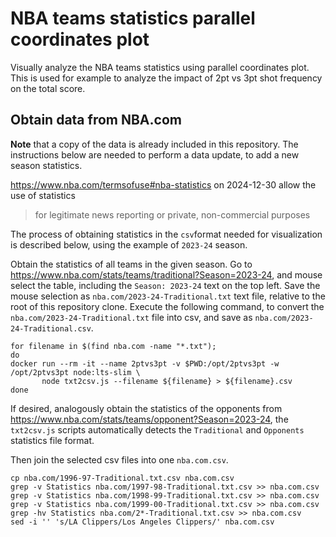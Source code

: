 # NBA teams statistics parallel coordinates plot

Visually analyze the NBA teams statistics using parallel coordinates plot.
This is used for example to analyze the impact of 2pt vs 3pt shot frequency on the total score.

## Obtain data from NBA.com

**Note** that a copy of the data is already included in this repository.
The instructions below are needed to perform a data update, to add a new season statistics.

https://www.nba.com/termsofuse#nba-statistics on 2024-12-30 allow the use of statistics

> for legitimate news reporting or private, non-commercial purposes

The process of obtaining statistics in the `csv`format needed for visualization is described below,
using the example of `2023-24` season.

Obtain the statistics of all teams in the given season.
Go to https://www.nba.com/stats/teams/traditional?Season=2023-24,
and mouse select the table, including the `Season: 2023-24` text on the top left.
Save the mouse selection as `nba.com/2023-24-Traditional.txt` text file, relative to the root of this repository clone.
Execute the following command, to convert the `nba.com/2023-24-Traditional.txt` file into csv,
and save as `nba.com/2023-24-Traditional.csv`.

```shell
for filename in $(find nba.com -name "*.txt");
do
docker run --rm -it --name 2ptvs3pt -v $PWD:/opt/2ptvs3pt -w /opt/2ptvs3pt node:lts-slim \
       node txt2csv.js --filename ${filename} > ${filename}.csv
done
```

If desired, analogously obtain the statistics of the opponents from https://www.nba.com/stats/teams/opponent?Season=2023-24,
the `txt2csv.js` scripts automatically detects the `Traditional` and `Opponents` statistics file format.

Then join the selected csv files into one `nba.com.csv`.

```shell
cp nba.com/1996-97-Traditional.txt.csv nba.com.csv
grep -v Statistics nba.com/1997-98-Traditional.txt.csv >> nba.com.csv
grep -v Statistics nba.com/1998-99-Traditional.txt.csv >> nba.com.csv
grep -v Statistics nba.com/1999-00-Traditional.txt.csv >> nba.com.csv
grep -hv Statistics nba.com/2*-Traditional.txt.csv >> nba.com.csv
sed -i '' 's/LA Clippers/Los Angeles Clippers/' nba.com.csv
```
